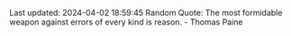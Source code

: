 Last updated: 2024-04-02 18:59:45
Random Quote: The most formidable weapon against errors of every kind is reason. - Thomas Paine